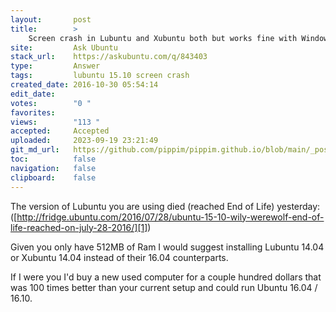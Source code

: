 ```yaml
---
layout:       post
title:        >
    Screen crash in Lubuntu and Xubuntu both but works fine with Windows Xp
site:         Ask Ubuntu
stack_url:    https://askubuntu.com/q/843403
type:         Answer
tags:         lubuntu 15.10 screen crash
created_date: 2016-10-30 05:54:14
edit_date:    
votes:        "0 "
favorites:    
views:        "113 "
accepted:     Accepted
uploaded:     2023-09-19 23:21:49
git_md_url:   https://github.com/pippim/pippim.github.io/blob/main/_posts/2016/2016-10-30-Screen-crash-in-Lubuntu-and-Xubuntu-both-but-works-fine-with-Windows-Xp.md
toc:          false
navigation:   false
clipboard:    false
---
```


The version of Lubuntu you are using died (reached End of Life) yesterday: ([http://fridge.ubuntu.com/2016/07/28/ubuntu-15-10-wily-werewolf-end-of-life-reached-on-july-28-2016/][1])

Given you only have 512MB of Ram I would suggest installing Lubuntu 14.04 or Xubuntu 14.04 instead of their 16.04 counterparts.

If I were you I'd buy a new used computer for a couple hundred dollars that was 100 times better than your current setup and could run Ubuntu 16.04 / 16.10.


  [1]: http://fridge.ubuntu.com/2016/07/28/ubuntu-15-10-wily-werewolf-end-of-life-reached-on-july-28-2016/
